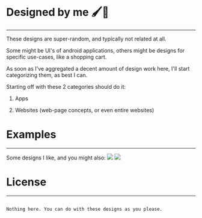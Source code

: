 # Designed by me 🖌🎨
<hr>
These designs are super-random, and typically not related at all. 

Some might be UI's of android applications, others might be designs for specific use-cases, like a shopping cart. 

As soon as I've aggregated a decent amount of design work here, I'll start categorizing them, as best I can.

Starting off with these 2 categories should do it: 

1. Apps  

2. Websites (web-page concepts, or even entire websites)  

# Examples
<hr> 
Some designs I like, and you might also: 

<img src="https://github.com/dev-segal/RandomDesigns/blob/master/Web%201366%20%E2%80%93%201%402x.png" />
<img src="https://github.com/dev-segal/RandomDesigns/blob/master/Web%201366%20%E2%80%93%203%402x.png" />

# License 
<hr>

```

Nothing here. You can do with these designs as you please. 

```
